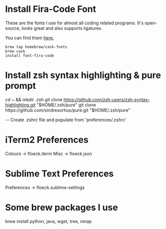 # Install Fira-Code Font

These are the fonts I use for almost all coding related programs.
It's open-source, looks great and also supports ligatures.

You can find them <a href="https://github.com/tonsky/FiraCode">here.</a>

<code>brew tap homebrew/cask-fonts</code> <br />
<code>brew cask install font-fira-code</code>

# Install zsh syntax highlighting & pure prompt

cd ~ && mkdir .zsh
git clone https://github.com/zsh-users/zsh-syntax-highlighting.git "$HOME/.zsh/pure"
git clone https://github.com/sindresorhus/pure.git "$HOME/.zsh/pure"

-- Create .zshrc file and populate from 'preferences/.zshrc'

# iTerm2 Preferences

Colours -> floeck.iterm
Misc	-> floeck.json

# Sublime Text Preferences

Preferences -> floeck.sublime-settings  

# Some brew packages I use

brew install python, java, wget, tree, nmap
